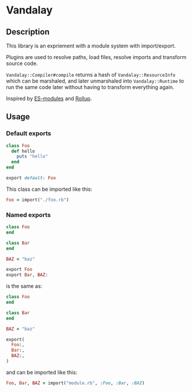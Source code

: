 # Vandalay

## Description

This library is an expriement with a module system with import/export.

Plugins are used to resolve paths, load files, resolve imports and
transform source code.

`Vandalay::Compiler#compile` returns a hash of `Vandalay::ResourceInfo`
which can be marshaled, and later unmarshaled into `Vandalay::Runtime`
to run the same code later without having to transform everything again.

Inspired by [ES-modules](https://tc39.es/ecma262/#sec-modules) and
[Rollup](https://rollupjs.org/).

## Usage

### Default exports

```ruby
class Foo
  def hello
    puts "hello"
  end
end

export default: Foo
```

This class can be imported like this:

```ruby
Foo = import("./foo.rb")
```

### Named exports

```ruby
class Foo
end

class Bar
end

BAZ = "baz"

export Foo
export Bar, BAZ:
```

is the same as:

```ruby
class Foo
end

class Bar
end

BAZ = "baz"

export(
  Foo:,
  Bar:,
  BAZ:,
)
```

and can be imported like this:

```ruby
Foo, Bar, BAZ = import("module.rb", :Foo, :Bar, :BAZ)
```

